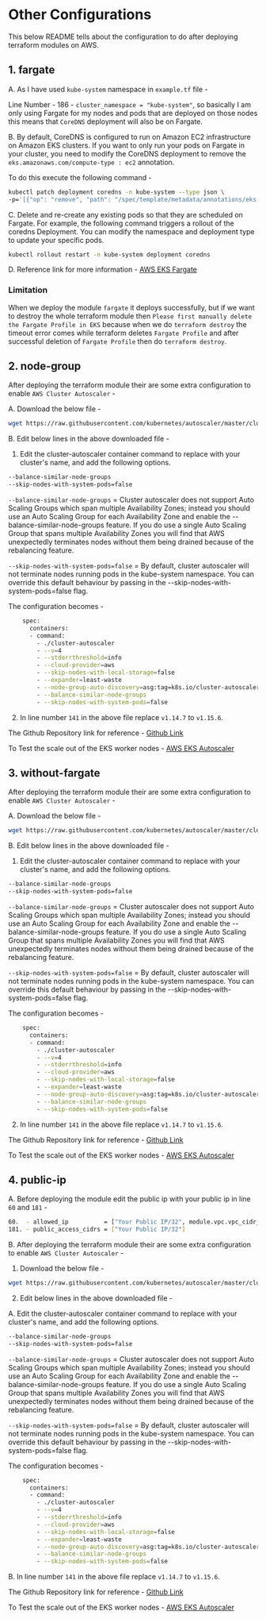 # Other Configurations

This below README tells about the configuration to do after deploying terraform modules on AWS.

## 1. fargate

A. As I have used `kube-system` namespace in `example.tf` file -

Line Number - 186 - `cluster_namespace = "kube-system"`, so basically I am only using Fargate for my nodes and pods that are deployed on those nodes this means that `CoreDNS` deployment will also be on Fargate. 

B. By default, CoreDNS is configured to run on Amazon EC2 infrastructure on Amazon EKS clusters. If you want to only run your pods on Fargate in your cluster, you need to modify the CoreDNS deployment to remove the `eks.amazonaws.com/compute-type : ec2` annotation.

To do this execute the following command -

```sh
kubectl patch deployment coredns -n kube-system --type json \
-p='[{"op": "remove", "path": "/spec/template/metadata/annotations/eks.amazonaws.com~1compute-type"}]'
```

C. Delete and re-create any existing pods so that they are scheduled on Fargate. For example, the following command triggers a rollout of the coredns Deployment. You can modify the namespace and deployment type to update your specific pods.

```sh
kubectl rollout restart -n kube-system deployment coredns
```

D. Reference link for more information - [AWS EKS Fargate](https://docs.aws.amazon.com/eks/latest/userguide/fargate-getting-started.html)

### Limitation

When we deploy the module `fargate` it deploys successfully, but if we want to destroy the whole terraform module then `Please first manually delete the Fargate Profile in EKS` because when we do `terraform destroy` the timeout error comes while terraform deletes `Fargate Profile` and after successful deletion of `Fargate Profile` then do `terraform destroy`.

## 2. node-group

After deploying the terraform module their are some extra configuration to enable `AWS Cluster Autoscaler` -

A. Download the below file -

```sh
wget https://raw.githubusercontent.com/kubernetes/autoscaler/master/cluster-autoscaler/cloudprovider/aws/examples/cluster-autoscaler-autodiscover.yaml
```

B. Edit below lines in the above downloaded file -

1. Edit the cluster-autoscaler container command to replace <YOUR CLUSTER NAME> with your cluster's name, and add the following options.

```sh
--balance-similar-node-groups
--skip-nodes-with-system-pods=false
```

`--balance-similar-node-groups` = Cluster autoscaler does not support Auto Scaling Groups which span multiple Availability Zones; instead you should use an Auto Scaling Group for each Availability Zone and enable the --balance-similar-node-groups feature. If you do use a single Auto Scaling Group that spans multiple Availability Zones you will find that AWS unexpectedly terminates nodes without them being drained because of the rebalancing feature.

`--skip-nodes-with-system-pods=false` = By default, cluster autoscaler will not terminate nodes running pods in the kube-system namespace. You can override this default behaviour by passing in the --skip-nodes-with-system-pods=false flag.

The configuration becomes -

```sh
    spec:
      containers:
      - command:
        - ./cluster-autoscaler
        - --v=4
        - --stderrthreshold=info
        - --cloud-provider=aws
        - --skip-nodes-with-local-storage=false
        - --expander=least-waste
        - --node-group-auto-discovery=asg:tag=k8s.io/cluster-autoscaler/enabled,k8s.io/cluster-autoscaler/<YOUR CLUSTER NAME>
        - --balance-similar-node-groups
        - --skip-nodes-with-system-pods=false
```

2. In line number `141` in the above file replace `v1.14.7` to `v1.15.6`.

The Github Repository link for reference - [Github Link](https://github.com/kubernetes/autoscaler/tree/master/cluster-autoscaler/cloudprovider/aws)

To Test the scale out of the EKS worker nodes - [AWS EKS Autoscaler](https://aws.amazon.com/premiumsupport/knowledge-center/eks-cluster-autoscaler-setup/)

## 3. without-fargate

After deploying the terraform module their are some extra configuration to enable `AWS Cluster Autoscaler` -

A. Download the below file -

```sh
wget https://raw.githubusercontent.com/kubernetes/autoscaler/master/cluster-autoscaler/cloudprovider/aws/examples/cluster-autoscaler-autodiscover.yaml
```

B. Edit below lines in the above downloaded file -

1. Edit the cluster-autoscaler container command to replace <YOUR CLUSTER NAME> with your cluster's name, and add the following options.

```sh
--balance-similar-node-groups
--skip-nodes-with-system-pods=false
```

`--balance-similar-node-groups` = Cluster autoscaler does not support Auto Scaling Groups which span multiple Availability Zones; instead you should use an Auto Scaling Group for each Availability Zone and enable the --balance-similar-node-groups feature. If you do use a single Auto Scaling Group that spans multiple Availability Zones you will find that AWS unexpectedly terminates nodes without them being drained because of the rebalancing feature.

`--skip-nodes-with-system-pods=false` = By default, cluster autoscaler will not terminate nodes running pods in the kube-system namespace. You can override this default behaviour by passing in the --skip-nodes-with-system-pods=false flag.

The configuration becomes -

```sh
    spec:
      containers:
      - command:
        - ./cluster-autoscaler
        - --v=4
        - --stderrthreshold=info
        - --cloud-provider=aws
        - --skip-nodes-with-local-storage=false
        - --expander=least-waste
        - --node-group-auto-discovery=asg:tag=k8s.io/cluster-autoscaler/enabled,k8s.io/cluster-autoscaler/<YOUR CLUSTER NAME>
        - --balance-similar-node-groups
        - --skip-nodes-with-system-pods=false
```

2. In line number `141` in the above file replace `v1.14.7` to `v1.15.6`.

The Github Repository link for reference - [Github Link](https://github.com/kubernetes/autoscaler/tree/master/cluster-autoscaler/cloudprovider/aws)

To Test the scale out of the EKS worker nodes - [AWS EKS Autoscaler](https://aws.amazon.com/premiumsupport/knowledge-center/eks-cluster-autoscaler-setup/)

## 4. public-ip

A. Before deploying the module edit the public ip with your public ip in line `60` and `181` -

```sh
60.  - allowed_ip          = ["Your Public IP/32", module.vpc.vpc_cidr_block]
181. - public_access_cidrs = ["Your Public IP/32"]
```

B. After deploying the terraform module their are some extra configuration to enable `AWS Cluster Autoscaler` -

1. Download the below file -

```sh
wget https://raw.githubusercontent.com/kubernetes/autoscaler/master/cluster-autoscaler/cloudprovider/aws/examples/cluster-autoscaler-autodiscover.yaml
```

2. Edit below lines in the above downloaded file -

A. Edit the cluster-autoscaler container command to replace <YOUR CLUSTER NAME> with your cluster's name, and add the following options.

```sh
--balance-similar-node-groups
--skip-nodes-with-system-pods=false
```

`--balance-similar-node-groups` = Cluster autoscaler does not support Auto Scaling Groups which span multiple Availability Zones; instead you should use an Auto Scaling Group for each Availability Zone and enable the --balance-similar-node-groups feature. If you do use a single Auto Scaling Group that spans multiple Availability Zones you will find that AWS unexpectedly terminates nodes without them being drained because of the rebalancing feature.

`--skip-nodes-with-system-pods=false` = By default, cluster autoscaler will not terminate nodes running pods in the kube-system namespace. You can override this default behaviour by passing in the --skip-nodes-with-system-pods=false flag.

The configuration becomes -

```sh
    spec:
      containers:
      - command:
        - ./cluster-autoscaler
        - --v=4
        - --stderrthreshold=info
        - --cloud-provider=aws
        - --skip-nodes-with-local-storage=false
        - --expander=least-waste
        - --node-group-auto-discovery=asg:tag=k8s.io/cluster-autoscaler/enabled,k8s.io/cluster-autoscaler/<YOUR CLUSTER NAME>
        - --balance-similar-node-groups
        - --skip-nodes-with-system-pods=false
```

B. In line number `141` in the above file replace `v1.14.7` to `v1.15.6`.

The Github Repository link for reference - [Github Link](https://github.com/kubernetes/autoscaler/tree/master/cluster-autoscaler/cloudprovider/aws)

To Test the scale out of the EKS worker nodes - [AWS EKS Autoscaler](https://aws.amazon.com/premiumsupport/knowledge-center/eks-cluster-autoscaler-setup/)